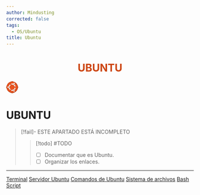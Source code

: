 ```yaml
---
author: Mindusting
corrected: false
tags:
  - OS/Ubuntu
title: Ubuntu
---
```


<h1 align="center" style="color:#c41;">UBUNTU</h1>

![#logo](../../../../img/ubuntu_logo.png)

# UBUNTU

> [!fail]- ESTE APARTADO ESTÁ INCOMPLETO
> > [!todo] #TODO
> > - [ ] Documentar que es Ubuntu.
> > - [ ] Organizar los enlaces.

---

[Terminal](../../tc/tc.md)
[Servidor Ubuntu](ubuntu_server.md)
[Comandos de Ubuntu](ubuntu_commands.md)
[Sistema de archivos](ubuntu_file_system.md)
[Bash Script](../bash/script/bash_script.md)